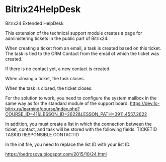 # Bitrix24HelpDesk
 Bitrix24 Extended HelpDesk
 
This extension of the technical support module creates a page for administering tickets in the public part of Bitrix24.

When creating a ticket from an email, a task is created based on this ticket. The task is tied to the CRM Contact from the email of which the ticket was created. 

If there is no contact yet, a new contact is created.

When closing a ticket, the task closes.

When the task is closed, the ticket closes.

For the solution to work, you need to configure the system mailbox in the same way as for the standard module of the support board: https://dev.1c-bitrix.ru/learning/course/index.php?COURSE_ID=41&LESSON_ID=2622&LESSON_PATH=3911.4557.2622

In addition, you must create a list in which the connection between the ticket, contact, and task will be stored with the following fields:
TICKETID
TASKID
RESPONSIBLE
CONTACTID

In the init file, you need to replace the list ID with your list ID.
 
 https://bedrosova.blogspot.com/2015/10/24.html
